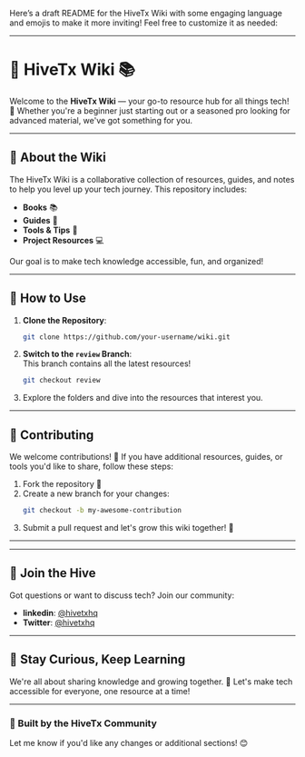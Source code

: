 Here’s a draft README for the HiveTx Wiki with some engaging language and emojis to make it more inviting! Feel free to customize it as needed:  

---

# 🐝 HiveTx Wiki 📚  

Welcome to the **HiveTx Wiki** — your go-to resource hub for all things tech! 🚀 Whether you're a beginner just starting out or a seasoned pro looking for advanced material, we've got something for you.  

---

## 📖 About the Wiki  
The HiveTx Wiki is a collaborative collection of resources, guides, and notes to help you level up your tech journey. This repository includes:  
- **Books** 📚  
- **Guides** 📝  
- **Tools & Tips** 🔧  
- **Project Resources** 💻  

Our goal is to make tech knowledge accessible, fun, and organized!  

---

## 🌟 How to Use  
1. **Clone the Repository**:  
   ```bash  
   git clone https://github.com/your-username/wiki.git  
   ```  
2. **Switch to the `review` Branch**:  
   This branch contains all the latest resources!  
   ```bash  
   git checkout review  
   ```  
3. Explore the folders and dive into the resources that interest you.  

---

## 🚀 Contributing  
We welcome contributions! 🐝 If you have additional resources, guides, or tools you'd like to share, follow these steps:  
1. Fork the repository 🍴  
2. Create a new branch for your changes:  
   ```bash  
   git checkout -b my-awesome-contribution  
   ```  
3. Submit a pull request and let's grow this wiki together! 🤝  

---

---

## 💬 Join the Hive  
Got questions or want to discuss tech? Join our community:  
- **linkedin**: [@hivetxhq](https://linkedin.com/company/hivetxhq)  
- **Twitter**: [@hivetxhq](https://twitter.com/hivetxhq)  

---

## 🐝 Stay Curious, Keep Learning  
We're all about sharing knowledge and growing together. 🌱 Let's make tech accessible for everyone, one resource at a time!  

---  

### 🖤 Built by the HiveTx Community  

Let me know if you'd like any changes or additional sections! 😊

